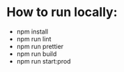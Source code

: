 # How to run locally:
- npm install
- npm run lint
- npm run prettier
- npm run build
- npm run start:prod